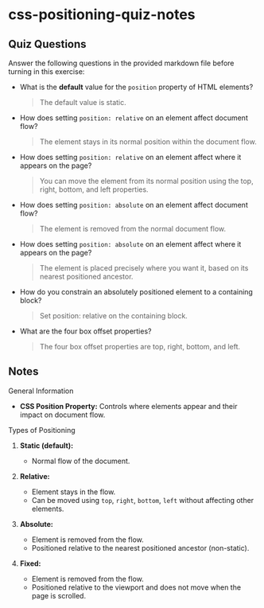 # css-positioning-quiz-notes

## Quiz Questions

Answer the following questions in the provided markdown file before turning in this exercise:

- What is the **default** value for the `position` property of HTML elements?

  > The default value is static.

- How does setting `position: relative` on an element affect document flow?

  > The element stays in its normal position within the document flow.

- How does setting `position: relative` on an element affect where it appears on the page?

  > You can move the element from its normal position using the top, right, bottom, and left properties.

- How does setting `position: absolute` on an element affect document flow?

  > The element is removed from the normal document flow.

- How does setting `position: absolute` on an element affect where it appears on the page?

  > The element is placed precisely where you want it, based on its nearest positioned ancestor.

- How do you constrain an absolutely positioned element to a containing block?

  > Set position: relative on the containing block.

- What are the four box offset properties?
  > The four box offset properties are top, right, bottom, and left.

## Notes

General Information

- **CSS Position Property:** Controls where elements appear and their impact on document flow.

Types of Positioning

1. **Static (default):**

   - Normal flow of the document.

2. **Relative:**

   - Element stays in the flow.
   - Can be moved using `top`, `right`, `bottom`, `left` without affecting other elements.

3. **Absolute:**

   - Element is removed from the flow.
   - Positioned relative to the nearest positioned ancestor (non-static).

4. **Fixed:**
   - Element is removed from the flow.
   - Positioned relative to the viewport and does not move when the page is scrolled.
